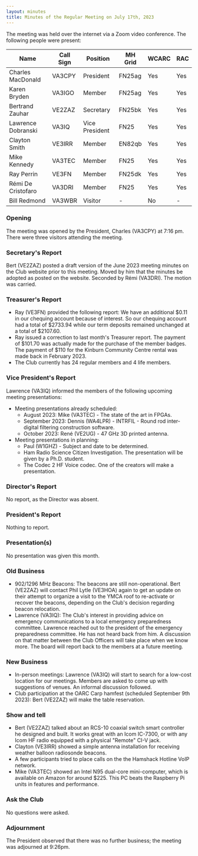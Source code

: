 ```yaml
---
layout: minutes
title: Minutes of the Regular Meeting on July 17th, 2023
---
```

The meeting was held over the internet via a Zoom video conference.
The following people were present:

| Name                   | Call Sign  | Position         | MH Grid | WCARC | RAC |
|------------------------|------------|------------------|---------|-------|-----|
| Charles MacDonald      | VA3CPY     | President        | FN25ag  | Yes   | Yes |
| Karen Bryden           | VA3IGO     | Member           | FN25ag  | Yes   | Yes |
| Bertrand Zauhar        | VE2ZAZ     | Secretary        | FN25bk  | Yes   | Yes |
| Lawrence Dobranski     | VA3IQ      | Vice President   | FN25    | Yes   | Yes |
| Clayton Smith          | VE3IRR     | Member           | EN82qb  | Yes   | Yes |
| Mike Kennedy           | VA3TEC     | Member           | FN25    | Yes   | Yes |
| Ray Perrin             | VE3FN      | Member           | FN25dk  | Yes   | Yes |
| Rémi De Cristofaro     | VA3DRI     | Member           | FN25    | Yes   | Yes |
| Bill Redmond           | VA3WBR     | Visitor          |   -     |  No   |  -  |

### Opening

The meeting was opened by the President, Charles (VA3CPY) at 7:16 pm.
There were three visitors attending the meeting.

### Secretary's Report

Bert (VE2ZAZ) posted a draft version of the June 2023 meeting minutes on the Club website prior to this meeting. Moved by him that the minutes be adopted as posted on the website. Seconded by Rémi (VA3DRI). The motion was carried.

### Treasurer's Report

- Ray (VE3FN) provided the following report: We have an additional $0.11 in our chequing account because of interest.  So our chequing account had a total of $2733.94 while our term deposits remained unchanged at a total of $2107.60.
- Ray issued a correction to last month's Treasurer report. The payment of $101.70 was actually made for the purchase of the member badges. The payment of $110 for the Kinburn Community Centre rental was made back in February 2023.
- The Club currently has 24 regular members and 4 life members.

### Vice President's Report

Lawrence (VA3IQ) informed the members of the following upcoming meeting presentations:
- Meeting presentations already scheduled:
   - August 2023: Mike (VA3TEC) - The state of the art in FPGAs.
   - September 2023: Dennis (WA4LPR) - INTRFIL - Round rod inter-digital filtering construction software.
   - October 2023: René (VE2UG) - 47 GHz 3D printed antenna.
- Meeting presentations in planning:
   - Paul (W1GHZ) - Subject and date to be determined.
   - Ham Radio Science Citizen Investigation. The presentation will be given by a Ph.D. student.
   - The Codec 2 HF Voice codec. One of the creators will make a presentation.

### Director's Report

No report, as the Director was absent.

### President's Report

Nothing to report.

### Presentation(s)

No presentation was given this month.

### Old Business

- 902/1296 MHz Beacons: The beacons are still non-operational. Bert (VE2ZAZ) will contact Phil Lytle (VE3HOA) again to get an update on their attempt to organize a visit to the YMCA roof to re-activate or recover the beacons, depending on the Club's decision regarding beacon relocation.
- Lawrence (VA3IQ): The Club's interest in providing advice on emergency communications to a local emergency preparedness committee. Lawrence reached out to the president of the emergency preparedness committee. He has not heard back from him. A discussion on that matter between the Club Officers will take place when we know more. The board will report back to the members at a future meeting.

### New Business

- In-person meetings: Lawrence (VA3IQ) will start to search for a low-cost location for our meetings. Members are asked to come up with suggestions of venues. An informal discussion followed.
- Club participation at the OARC Carp hamfest (scheduled September 9th 2023): Bert (VE2ZAZ) will make the table reservation.

### Show and tell

- Bert (VE2ZAZ) talked about an RCS-10 coaxial switch smart controller he designed and built. It works great with an Icom IC-7300, or with any Icom HF radio equipped with a physical "Remote" CI-V jack.
- Clayton (VE3IRR) showed a simple antenna installation for receiving weather balloon radiosonde beacons.
- A few participants tried to place calls on the the Hamshack Hotline VoIP network.
- Mike (VA3TEC) showed an Intel N95 dual-core mini-computer, which is available on Amazon for around $225. This PC beats the Raspberry Pi units in features and performance.

### Ask the Club

No questions were asked.

### Adjournment

The President observed that there was no further business; the meeting was adjourned at 9:26pm.
